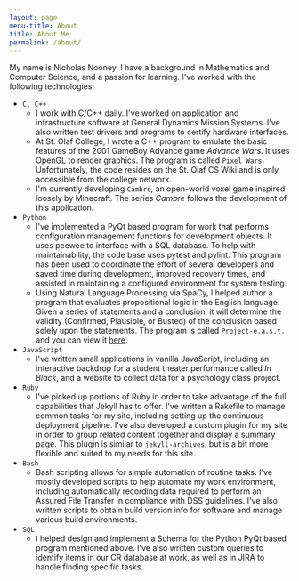 ```yaml
---
layout: page
menu-title: About
title: About Me
permalink: /about/
---
```


My name is Nicholas Nooney. I have a background in Mathematics and Computer
Science, and a passion for learning. I've worked with the following
technologies:

- `C, C++`
  - I work with C/C++ daily. I've worked on application and infrastructure
    software at General Dynamics Mission Systems. I've also written test
    drivers and programs to certify hardware interfaces.
  - At St. Olaf College, I wrote a C++ program to emulate the basic features
    of the 2001 GameBoy Advance game _Advance Wars_. It uses OpenGL to render
    graphics. The program is called `Pixel Wars`. Unfortunately, the code
    resides on the St. Olaf CS Wiki and is only accessible from the college
    network.
  - I'm currently developing `Cambre`, an open-world voxel game inspired loosely
    by Minecraft. The series _Cambre_ follows the development of this
    application.
- `Python`
  - I've implemented a PyQt based program for work that performs configuration
    management functions for development objects. It uses peewee to interface
    with a SQL database. To help with maintainability, the code base uses pytest
    and pylint. This program has been used to coordinate the effort of several
    developers and saved time during development, improved recovery times, and
    assisted in maintaining a configured environment for system testing.
  - Using Natural Language Processing via SpaCy, I helped author a program
    that evaluates propositional logic in the English language. Given a series
    of statements and a conclusion, it will determine the validity (Confirmed,
    Plausible, or Busted) of the conclusion based solely upon the statements.
    The program is called `Project-e.a.s.t.` and you can view it
    [here][project-east].
- `JavaScript`
  - I've written small applications in vanilla JavaScript, including an
    interactive backdrop for a student theater performance called _In Black_,
    and a website to collect data for a psychology class project.
- `Ruby`
  - I've picked up portions of Ruby in order to take advantage of the full
    capabilities that Jekyll has to offer. I've written a Rakefile to manage
    common tasks for my site, including setting up the continuous deployment
    pipeline. I've also developed a custom plugin for my site in order to
    group related content together and display a summary page. This plugin is
    similar to `jekyll-archives`, but is a bit more flexible and suited to my
    needs for this site.
- `Bash`
  - Bash scripting allows for simple automation of routine tasks. I've mostly
    developed scripts to help automate my work environment, including
    automatically recording data required to perform an Assured File Transfer
    in compliance with DSS guidelines. I've also written scripts to obtain
    build version info for software and manage various build environments.
- `SQL`
  - I helped design and implement a Schema for the Python PyQt based program
    mentioned above. I've also written custom queries to identify items in our
    CR database at work, as well as in JIRA to handle finding specific tasks.

[project-east]: https://github.com/hawkrives/project-e.a.s.t.
[pixel wars]: http://www.cs.stolaf.edu/wiki/index.php/PixelWars
